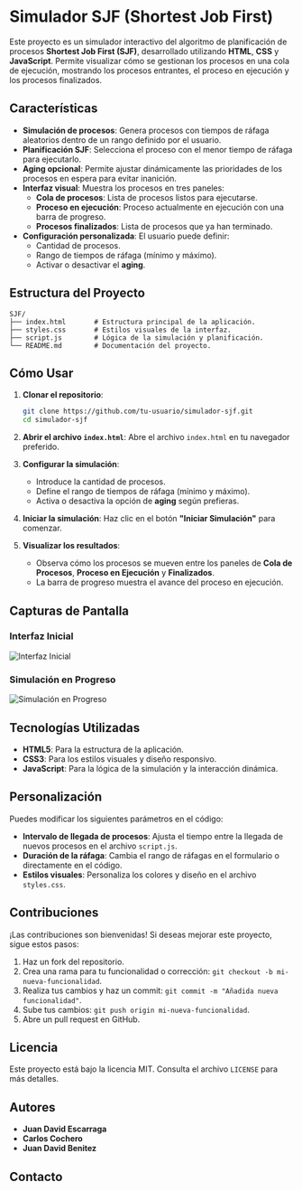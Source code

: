 # Simulador SJF (Shortest Job First)

Este proyecto es un simulador interactivo del algoritmo de planificación de procesos **Shortest Job First (SJF)**, desarrollado utilizando **HTML**, **CSS** y **JavaScript**. Permite visualizar cómo se gestionan los procesos en una cola de ejecución, mostrando los procesos entrantes, el proceso en ejecución y los procesos finalizados.

## Características

- **Simulación de procesos**: Genera procesos con tiempos de ráfaga aleatorios dentro de un rango definido por el usuario.
- **Planificación SJF**: Selecciona el proceso con el menor tiempo de ráfaga para ejecutarlo.
- **Aging opcional**: Permite ajustar dinámicamente las prioridades de los procesos en espera para evitar inanición.
- **Interfaz visual**: Muestra los procesos en tres paneles:
  - **Cola de procesos**: Lista de procesos listos para ejecutarse.
  - **Proceso en ejecución**: Proceso actualmente en ejecución con una barra de progreso.
  - **Procesos finalizados**: Lista de procesos que ya han terminado.
- **Configuración personalizada**: El usuario puede definir:
  - Cantidad de procesos.
  - Rango de tiempos de ráfaga (mínimo y máximo).
  - Activar o desactivar el **aging**.

## Estructura del Proyecto

```
SJF/
├── index.html       # Estructura principal de la aplicación.
├── styles.css       # Estilos visuales de la interfaz.
├── script.js        # Lógica de la simulación y planificación.
└── README.md        # Documentación del proyecto.
```

## Cómo Usar

1. **Clonar el repositorio**:
   ```bash
   git clone https://github.com/tu-usuario/simulador-sjf.git
   cd simulador-sjf
   ```

2. **Abrir el archivo `index.html`**:
   Abre el archivo `index.html` en tu navegador preferido.

3. **Configurar la simulación**:
   - Introduce la cantidad de procesos.
   - Define el rango de tiempos de ráfaga (mínimo y máximo).
   - Activa o desactiva la opción de **aging** según prefieras.

4. **Iniciar la simulación**:
   Haz clic en el botón **"Iniciar Simulación"** para comenzar.

5. **Visualizar los resultados**:
   - Observa cómo los procesos se mueven entre los paneles de **Cola de Procesos**, **Proceso en Ejecución** y **Finalizados**.
   - La barra de progreso muestra el avance del proceso en ejecución.

## Capturas de Pantalla

### Interfaz Inicial
![Interfaz Inicial](https://via.placeholder.com/800x400?text=Interfaz+Inicial)

### Simulación en Progreso
![Simulación en Progreso](https://via.placeholder.com/800x400?text=Simulación+en+Progreso)

## Tecnologías Utilizadas

- **HTML5**: Para la estructura de la aplicación.
- **CSS3**: Para los estilos visuales y diseño responsivo.
- **JavaScript**: Para la lógica de la simulación y la interacción dinámica.

## Personalización

Puedes modificar los siguientes parámetros en el código:

- **Intervalo de llegada de procesos**: Ajusta el tiempo entre la llegada de nuevos procesos en el archivo `script.js`.
- **Duración de la ráfaga**: Cambia el rango de ráfagas en el formulario o directamente en el código.
- **Estilos visuales**: Personaliza los colores y diseño en el archivo `styles.css`.

## Contribuciones

¡Las contribuciones son bienvenidas! Si deseas mejorar este proyecto, sigue estos pasos:

1. Haz un fork del repositorio.
2. Crea una rama para tu funcionalidad o corrección: `git checkout -b mi-nueva-funcionalidad`.
3. Realiza tus cambios y haz un commit: `git commit -m "Añadida nueva funcionalidad"`.
4. Sube tus cambios: `git push origin mi-nueva-funcionalidad`.
5. Abre un pull request en GitHub.

## Licencia

Este proyecto está bajo la licencia MIT. Consulta el archivo `LICENSE` para más detalles.

## Autores

- **Juan David Escarraga**
- **Carlos Cochero**
- **Juan David Benitez**

## Contacto
